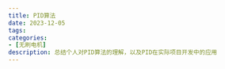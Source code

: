 ```yaml
---
title: PID算法
date: 2023-12-05
tags:
categories:
- [无刷电机]
description: 总结个人对PID算法的理解，以及PID在实际项目开发中的应用
---
```









